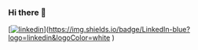 ### Hi there 👋


[[![linkedin](https://img.shields.io/badge/Linkedin-000000?style=for-the-badge&logo=Linkedin&logoColor=white)](https://www.linkedin.com/in/ebubekir-mert/)](https://img.shields.io/badge/LinkedIn-blue?logo=linkedin&logoColor=white
)
<!--
**Ebubekir29/Ebubekir29** is a ✨ _special_ ✨ repository because its `README.md` (this file) appears on your GitHub profile.

Here are some ideas to get you started:

- 🔭 I’m currently working on ...
- 🌱 I’m currently learning ...
- 👯 I’m looking to collaborate on ...
- 🤔 I’m looking for help with ...
- 💬 Ask me about ...
- 📫 How to reach me: ...
- 😄 Pronouns: ...
- ⚡ Fun fact: ...
-->
